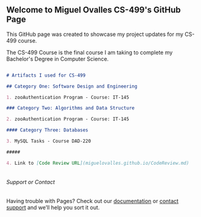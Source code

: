 ## Welcome to Miguel Ovalles CS-499's GitHub Page

This GitHub page was created to showcase my project updates for my CS-499 course.

The CS-499 Course is the final course I am taking to complete my Bachelor's Degree in Computer Science.


```markdown

# Artifacts I used for CS-499

## Category One: Software Design and Engineering

1. zooAuthentication Program - Course: IT-145

### Category Two: Algorithms and Data Structure

2. zooAuthentication Program - Course: IT-145

#### Category Three: Databases

3. MySQL Tasks - Course DAD-220

#####

4. Link to [Code Review URL](miguelovalles.github.io/CodeReview.md)



```
###### Support or Contact

Having trouble with Pages? Check out our [documentation](https://docs.github.com/categories/github-pages-basics/) or [contact support](https://github.com/contact) and we’ll help you sort it out.
